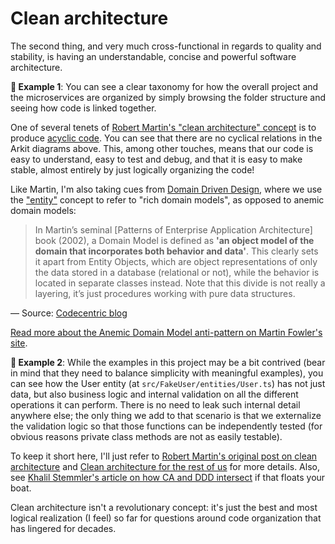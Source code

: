 # Clean architecture

The second thing, and very much cross-functional in regards to quality and stability, is having an understandable, concise and powerful software architecture.

**🎯 Example 1**: You can see a clear taxonomy for how the overall project and the microservices are organized by simply browsing the folder structure and seeing how code is linked together.

One of several tenets of [Robert Martin's "clean architecture" concept](https://blog.cleancoder.com/uncle-bob/2012/08/13/the-clean-architecture.html) is to produce [acyclic code](https://en.wikipedia.org/wiki/Directed_acyclic_graph). You can see that there are no cyclical relations in the Arkit diagrams above. This, among other touches, means that our code is easy to understand, easy to test and debug, and that it is easy to make stable, almost entirely by just logically organizing the code!

Like Martin, I'm also taking cues from [Domain Driven Design](https://en.wikipedia.org/wiki/Domain-driven_design), where we use the ["entity"](https://khalilstemmler.com/articles/typescript-domain-driven-design/entities/) concept to refer to "rich domain models", as opposed to anemic domain models:

> In Martin’s seminal [Patterns of Enterprise Application Architecture] book (2002), a Domain Model is defined as **'an object model of the domain that incorporates both behavior and data'**. This clearly sets it apart from Entity Objects, which are object representations of only the data stored in a database (relational or not), while the behavior is located in separate classes instead. Note that this divide is not really a layering, it’s just procedures working with pure data structures.

— Source: [Codecentric blog](https://blog.codecentric.de/en/2019/10/ddd-vs-anemic-domain-models/)

[Read more about the Anemic Domain Model anti-pattern on Martin Fowler's site](AnemicDomainModel).

**🎯 Example 2**: While the examples in this project may be a bit contrived (bear in mind that they need to balance simplicity with meaningful examples), you can see how the User entity (at `src/FakeUser/entities/User.ts`) has not just data, but also business logic and internal validation on all the different operations it can perform. There is no need to leak such internal detail anywhere else; the only thing we add to that scenario is that we externalize the validation logic so that those functions can be independently tested (for obvious reasons private class methods are not as easily testable).

To keep it short here, I'll just refer to [Robert Martin's original post on clean architecture](https://blog.cleancoder.com/uncle-bob/2012/08/13/the-clean-architecture.html) and [Clean architecture for the rest of us](https://pusher.com/tutorials/clean-architecture-introduction/) for more details. Also, see [Khalil Stemmler's article on how CA and DDD intersect](https://khalilstemmler.com/articles/software-design-architecture/domain-driven-design-vs-clean-architecture/) if that floats your boat.

Clean architecture isn't a revolutionary concept: it's just the best and most logical realization (I feel) so far for questions around code organization that has lingered for decades.
